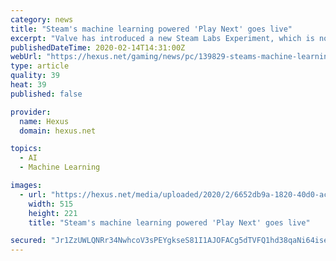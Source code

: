 ```yaml
---
category: news
title: "Steam's machine learning powered 'Play Next' goes live"
excerpt: "Valve has introduced a new Steam Labs Experiment, which is now live on both the web site and in the Windows tray accessory app. Steam Labs Experiment 008: Play Next utilises Valve's machine learning algorithms to prompt you with suggestions about what unplayed games from your library to dive into. I'm sure many HEXUS regulars will have quite ..."
publishedDateTime: 2020-02-14T14:31:00Z
webUrl: "https://hexus.net/gaming/news/pc/139829-steams-machine-learning-powered-play-next-goes-live/"
type: article
quality: 39
heat: 39
published: false

provider:
  name: Hexus
  domain: hexus.net

topics:
  - AI
  - Machine Learning

images:
  - url: "https://hexus.net/media/uploaded/2020/2/6652db9a-1820-40d0-acc8-08da22f626e4.jpg"
    width: 515
    height: 221
    title: "Steam's machine learning powered 'Play Next' goes live"

secured: "Jr1ZzUWLQNRr34NwhcoV3sPEYgkseS81I1AJOFACg5dTVFQ1hd38qaNi64iseQD/ARwithIkyPoy0tRGsOEDHPDp7nChNlG8tRcZx2aiaBfIJ8SPUe2Yd5TjPvGvgc68ch4t59Oz191Jf8D8w8OEud35pAE4Tc0H3OsXTqLELybNM29YjdF/UH9BFfuSCn+wq+e2wrHh05xJvyD6CB5mXisnleDK2003RMDpv+ZylFoAQGbnxHjEQeNX6RJpmHiDBGU1ocbkyOnJCCdmDBWp3xffwkDys0WpN3WRd1Juo9nHNNyHP7lWIUbJBLUTGDVd;FUb2fhvmwStHioIULwgFNQ=="
---
```


